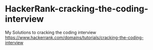 # HackerRank-cracking-the-coding-interview  
My Solutions to cracking the coding interview  
https://www.hackerrank.com/domains/tutorials/cracking-the-coding-interview
